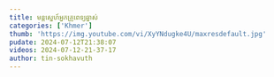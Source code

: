 ```yaml
---
title: មន្តស្នេហ៍អ្នកគ្រូពេទ្យឆ្នាស់
categories: ['Khmer']
thumb: 'https://img.youtube.com/vi/XyYNdugke4U/maxresdefault.jpg'
pudate: 2024-07-12T21:38:07
videos: 2024-07-12-21-37-17
author: tin-sokhavuth
---
```

